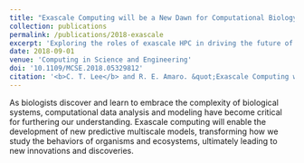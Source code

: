 ```yaml
---
title: "Exascale Computing will be a New Dawn for Computational Biology"
collection: publications
permalink: /publications/2018-exascale
excerpt: 'Exploring the roles of exascale HPC in driving the future of computational biology.'
date: 2018-09-01
venue: 'Computing in Science and Engineering'
doi: '10.1109/MCSE.2018.05329812'
citation: '<b>C. T. Lee</b> and R. E. Amaro. &quot;Exascale Computing will be a New Dawn for Computational Biology&quot;. <i>Comp. in Sci. Eng.</i> 20.5 (Sept. 2018), pp. 18–25.'
---
```


As biologists discover and learn to embrace the complexity of biological systems, computational data analysis and modeling have become critical for furthering our understanding. Exascale computing will enable the development of new predictive multiscale models, transforming how we study the behaviors of organisms and ecosystems, ultimately leading to new innovations and discoveries.
